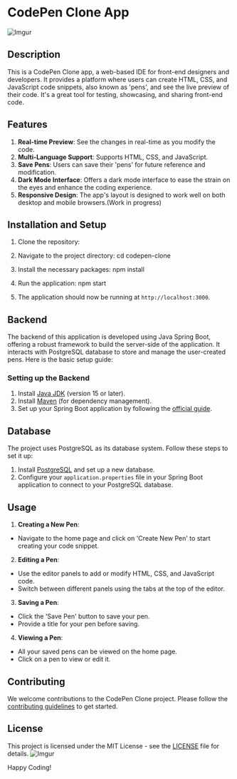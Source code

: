 # CodePen Clone App
![Imgur](https://i.imgur.com/GlqILyL.png)

## Description

This is a CodePen Clone app, a web-based IDE for front-end designers and developers. It provides a platform where users can create HTML, CSS, and JavaScript code snippets, also known as 'pens', and see the live preview of their code. It's a great tool for testing, showcasing, and sharing front-end code.

## Features

1. **Real-time Preview**: See the changes in real-time as you modify the code.
2. **Multi-Language Support**: Supports HTML, CSS, and JavaScript.
3. **Save Pens**: Users can save their 'pens' for future reference and modification.
4. **Dark Mode Interface**: Offers a dark mode interface to ease the strain on the eyes and enhance the coding experience.
5. **Responsive Design**: The app's layout is designed to work well on both desktop and mobile browsers.(Work in progress)

## Installation and Setup

1. Clone the repository:
2. Navigate to the project directory: cd codepen-clone
3.  Install the necessary packages: npm install 
4. Run the application: npm start

5. The application should now be running at `http://localhost:3000`.


   
## Backend

The backend of this application is developed using Java Spring Boot, offering a robust framework to build the server-side of the application. It interacts with PostgreSQL database to store and manage the user-created pens. Here is the basic setup guide:

### Setting up the Backend

1. Install [Java JDK](https://www.oracle.com/java/technologies/javase-jdk15-downloads.html) (version 15 or later).
2. Install [Maven](https://maven.apache.org/) (for dependency management).
3. Set up your Spring Boot application by following the [official guide](https://spring.io/guides/gs/spring-boot/).

## Database

The project uses PostgreSQL as its database system. Follow these steps to set it up:

1. Install [PostgreSQL](https://www.postgresql.org/download/) and set up a new database.
2. Configure your `application.properties` file in your Spring Boot application to connect to your PostgreSQL database. 



## Usage

1. **Creating a New Pen**:
- Navigate to the home page and click on 'Create New Pen' to start creating your code snippet.

2. **Editing a Pen**:
- Use the editor panels to add or modify HTML, CSS, and JavaScript code.
- Switch between different panels using the tabs at the top of the editor.

3. **Saving a Pen**:
- Click the 'Save Pen' button to save your pen.
- Provide a title for your pen before saving.

4. **Viewing a Pen**:
- All your saved pens can be viewed on the home page.
- Click on a pen to view or edit it.

## Contributing

We welcome contributions to the CodePen Clone project. Please follow the [contributing guidelines](CONTRIBUTING.md) to get started.

## License

This project is licensed under the MIT License - see the [LICENSE](LICENSE) file for details.
![Imgur](https://i.imgur.com/svXdE1q.png)



 Happy Coding!
